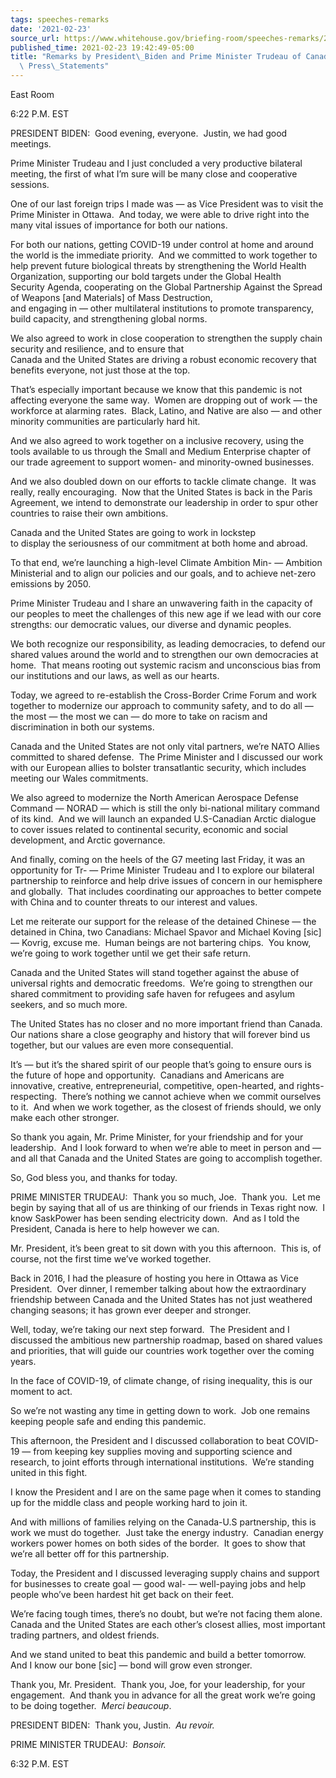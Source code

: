 ```yaml
---
tags: speeches-remarks
date: '2021-02-23'
source_url: https://www.whitehouse.gov/briefing-room/speeches-remarks/2021/02/23/remarks-by-president-biden-and-prime-minister-trudeau-of-canada-in-joint-press-statements/
published_time: 2021-02-23 19:42:49-05:00
title: "Remarks by President\_Biden and Prime Minister Trudeau of Canada in Joint\
  \ Press\_Statements"
---
```

 
East Room

6:22 P.M. EST  
  
PRESIDENT BIDEN:  Good evening, everyone.  Justin, we had good
meetings.  
  
Prime Minister Trudeau and I just concluded a very productive bilateral
meeting, the first of what I’m sure will be many close and cooperative
sessions.   
  
One of our last foreign trips I made was — as Vice President was to
visit the Prime Minister in Ottawa.  And today, we were able to drive
right into the many vital issues of importance for both our nations.  
  
For both our nations, getting COVID-19 under control at home and around
the world is the immediate priority.  And we committed to work together
to help prevent future biological threats by strengthening the World
Health Organization, supporting our bold targets under the Global
Health  
Security Agenda, cooperating on the Global Partnership Against the
Spread of Weapons \[and Materials\] of Mass Destruction,  
and engaging in — other multilateral institutions to promote
transparency, build capacity, and strengthening global norms.   
  
We also agreed to work in close cooperation to strengthen the supply
chain security and resilience, and to ensure that  
Canada and the United States are driving a robust economic recovery that
benefits everyone, not just those at the top.  
  
That’s especially important because we know that this pandemic is not
affecting everyone the same way.  Women are dropping out of work — the
workforce at alarming rates.  Black, Latino, and Native are also — and
other minority communities are particularly hard hit.  
  
And we also agreed to work together on a inclusive recovery, using the
tools available to us through the Small and Medium Enterprise chapter of
our trade agreement to support women- and minority-owned businesses.  
  
And we also doubled down on our efforts to tackle climate change.  It
was really, really encouraging.  Now that the United States is back in
the Paris Agreement, we intend to demonstrate our leadership in order to
spur other countries to raise their own ambitions.  
  
Canada and the United States are going to work in lockstep  
to display the seriousness of our commitment at both home and abroad.  
  
To that end, we’re launching a high-level Climate Ambition Min- —
Ambition Ministerial and to align our policies and our goals, and to
achieve net-zero emissions by 2050.  
  
Prime Minister Trudeau and I share an unwavering faith in the capacity
of our peoples to meet the challenges of this new age if we lead with
our core strengths: our democratic values, our diverse and dynamic
peoples.  
  
We both recognize our responsibility, as leading democracies, to defend
our shared values around the world and to strengthen our own democracies
at home.  That means rooting out systemic racism and unconscious bias
from our institutions and our laws, as well as our hearts.   
  
Today, we agreed to re-establish the Cross-Border Crime Forum and work
together to modernize our approach to community safety, and to do all —
the most — the most we can — do more to take on racism and
discrimination in both our systems.  
  
Canada and the United States are not only vital partners, we’re NATO
Allies committed to shared defense.  The Prime Minister and I discussed
our work with our European allies to bolster transatlantic security,
which includes meeting our Wales commitments.   
  
We also agreed to modernize the North American Aerospace Defense Command
— NORAD — which is still the only bi-national military command of its
kind.  And we will launch an expanded U.S-Canadian Arctic dialogue to
cover issues related to continental security, economic and social
development, and Arctic governance.  
  
And finally, coming on the heels of the G7 meeting last Friday, it was
an opportunity for Tr- — Prime Minister Trudeau and I to explore our
bilateral partnership to reinforce and help drive issues of concern in
our hemisphere and globally.  That includes coordinating our approaches
to better compete with China and to counter threats to our interest and
values.  
  
Let me reiterate our support for the release of the detained Chinese —
the detained in China, two Canadians: Michael Spavor and Michael Koving
\[sic\] — Kovrig, excuse me.  Human beings are not bartering chips.  You
know, we’re going to work together until we get their safe return.  
  
Canada and the United States will stand together against the abuse of
universal rights and democratic freedoms.  We’re going to strengthen our
shared commitment to providing safe haven for refugees and asylum
seekers, and so much more.  
  
The United States has no closer and no more important friend than
Canada.  Our nations share a close geography and history that will
forever bind us together, but our values are even more consequential.  
  
It’s — but it’s the shared spirit of our people that’s going to ensure
ours is the future of hope and opportunity.  Canadians and Americans are
innovative, creative, entrepreneurial, competitive, open-hearted, and
rights-respecting.  There’s nothing we cannot achieve when we commit
ourselves to it.  And when we work together, as the closest of friends
should, we only make each other stronger.  
  
So thank you again, Mr. Prime Minister, for your friendship and for your
leadership.  And I look forward to when we’re able to meet in person and
— and all that Canada and the United States are going to accomplish
together.  
  
So, God bless you, and thanks for today.  
  
PRIME MINISTER TRUDEAU:  Thank you so much, Joe.  Thank you.  Let me
begin by saying that all of us are thinking of our friends in Texas
right now.  I know SaskPower has been sending electricity down.  And as
I told the President, Canada is here to help however we can.  
  
Mr. President, it’s been great to sit down with you this afternoon. 
This is, of course, not the first time we’ve worked together.  
  
Back in 2016, I had the pleasure of hosting you here in Ottawa as Vice
President.  Over dinner, I remember talking about how the extraordinary
friendship between Canada and the United States has not just weathered
changing seasons; it has grown ever deeper and stronger.   
  
Well, today, we’re taking our next step forward.  The President and I
discussed the ambitious new partnership roadmap, based on shared values
and priorities, that will guide our countries work together over the
coming years.  
  
In the face of COVID-19, of climate change, of rising inequality, this
is our moment to act.  
  
So we’re not wasting any time in getting down to work.  Job one remains
keeping people safe and ending this pandemic.   
  
This afternoon, the President and I discussed collaboration to beat
COVID-19 — from keeping key supplies moving and supporting science and
research, to joint efforts through international institutions.  We’re
standing united in this fight.   
  
I know the President and I are on the same page when it comes to
standing up for the middle class and people working hard to join it.   
  
And with millions of families relying on the Canada-U.S partnership,
this is work we must do together.  Just take the energy industry. 
Canadian energy workers power homes on both sides of the border.  It
goes to show that we’re all better off for this partnership.   
  
Today, the President and I discussed leveraging supply chains and
support for businesses to create goal — good wal- — well-paying jobs and
help people who’ve been hardest hit get back on their feet.  
  
We’re facing tough times, there’s no doubt, but we’re not facing them
alone.  Canada and the United States are each other’s closest allies,
most important trading partners, and oldest friends.   
  
And we stand united to beat this pandemic and build a better tomorrow. 
And I know our bone \[sic\] — bond will grow even stronger.   
  
Thank you, Mr. President.  Thank you, Joe, for your leadership, for your
engagement.  And thank you in advance for all the great work we’re going
to be doing together.  *Merci beaucoup*.  
  
PRESIDENT BIDEN:  Thank you, Justin.  *Au revoir.*  
  
PRIME MINISTER TRUDEAU:  *Bonsoir.*

6:32 P.M. EST
